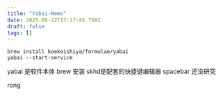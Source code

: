 ```yaml
---
title: "Yabai-Memo"
date: 2025-05-22T17:17:45.750Z
draft: false
tags: []
---
```


```shell
brew install koekeishiya/formulae/yabai
yabai --start-service
```

yabai 是软件本体 brew 安装
skhd是配套的快捷键编辑器
 spacebar 还没研究

rong
